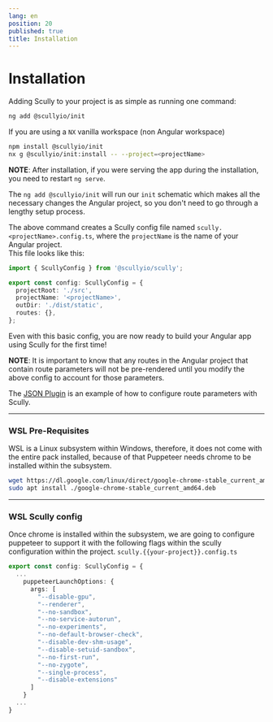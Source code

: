 ```yaml
---
lang: en
position: 20
published: true
title: Installation
---
```


# Installation

Adding Scully to your project is as simple as running one command:

```bash
ng add @scullyio/init
```

If you are using a `NX` vanilla workspace (non Angular workspace)

```bash
npm install @scullyio/init
nx g @scullyio/init:install -- --project=<projectName>
```

**NOTE**: After installation, if you were serving the app during the installation, you need to restart `ng serve`.

The `ng add @scullyio/init` will run our `init` schematic which makes all the necessary changes the Angular project, so you don't need to go through a lengthy setup process.

The above command creates a Scully config file named `scully.<projectName>.config.ts`, where the `projectName` is the name of your Angular project.  
This file looks like this:

```typescript
import { ScullyConfig } from '@scullyio/scully';

export const config: ScullyConfig = {
  projectRoot: './src',
  projectName: '<projectName>',
  outDir: './dist/static',
  routes: {},
};
```

Even with this basic config, you are now ready to build your Angular app using Scully for the first time!

**NOTE**: It is important to know that any routes in the Angular project that contain route parameters will not be pre-rendered until you modify the above config to account for those parameters.

The [JSON Plugin](/docs/Reference/plugins/built-in-plugins/json) is an example of how to configure route parameters with Scully.

---

### WSL Pre-Requisites

WSL is a Linux subsystem within Windows, therefore, it does not come with the entire pack installed, because of that Puppeteer needs chrome to be installed within the subsystem.

```bash
wget https://dl.google.com/linux/direct/google-chrome-stable_current_amd64.deb
sudo apt install ./google-chrome-stable_current_amd64.deb
```

---

### WSL Scully config

Once chrome is installed within the subsystem, we are going to configure puppeteer to support it with the following flags within the scully configuration within the project.
`scully.{{your-project}}.config.ts`

```typescript
export const config: ScullyConfig = {
  ...
    puppeteerLaunchOptions: {
      args: [
        "--disable-gpu",
        "--renderer",
        "--no-sandbox",
        "--no-service-autorun",
        "--no-experiments",
        "--no-default-browser-check",
        "--disable-dev-shm-usage",
        "--disable-setuid-sandbox",
        "--no-first-run",
        "--no-zygote",
        "--single-process",
        "--disable-extensions"
      ]
    }
  ...
}
```
